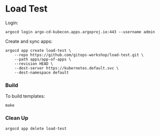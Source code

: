 # Load Test

Login:

```
argocd login argo-cd-kubecon.apps.argoproj.io:443 --username admin
```

Create and sync apps:

```
argocd app create load-test \
    --repo https://github.com/gitops-workshop/load-test.git \
    --path apps/app-of-apps \
    --revision HEAD \
    --dest-server https://kubernetes.default.svc \
    --dest-namespace default
```

### Build

To build templates:

```
make
```

### Clean Up

```
argocd app delete load-test
```
